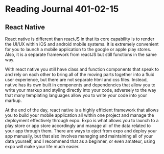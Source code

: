 # Reading Journal 401-02-15

## React Native

React native is different than reactJS in that its core capability is to render the UI/UX within iOS and android mobile systems.  It is extremely convenient for you to launch a mobile application to the google or apple play stores.  Also, it is a separate framework from reactJS but still functions in the same way.

With react native you still have class and function components that speak to and rely on each other to bring all of the moving parts together into a fluid user experience, but there are not separate html and css files.  Instead, native has its own built in components and dependencies that allow you to write your markup and styling directly into your code, adversely to the way that many templating languages allow you to write your code into your markup.

At the end of the day, react native is a highly efficient framework that allows you to build your mobile application all within one project and manage the deployment effectively through expo.  Expo is what allows you to launch to a play store or app store accordingly and manage all of the data related to your app through them.  There are ways to eject from expo and deploy your app manually, but that also involves managing and maintaining all of your data yourself, and I recommend that as a beginner, or even amateur, using expo will make your life much easier.